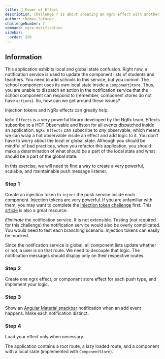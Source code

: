 ```yaml
---
title: 🔴 Power of Effect
description: Challenge 7 is about creating an Ngrx effect with another Rxjs Hot observable
author: thomas-laforge
challengeNumber: 7
command: ngrx-notification
sidebar:
  order: 206
---
```


## Information

This application exhibits local and global state confusion. Right now, a notification service is used to update the component lists of students and teachers. You need to add schools to this service, but you _cannot_. The school component uses its _own_ local state inside a `ComponentStore`. Thus, you are unable to dispatch an action in the notification service that the school component can respond to (remember, component stores do not have `actions`). So, how can we get around these issues?

Injection tokens and NgRx effects can greatly help.

`NgRx Effects` is a very powerful library developed by the NgRx team. Effects subscribe to a HOT Observable and listen for all events dispatched inside an application. `NgRx Effects` can subscribe to _any_ observable, which means we can wrap a hot observable inside an effect and add logic to it. You don't have to worry about the local or global state. Although you should be mindful of bad practices, when you refactor this application, you should make a determination of what should be a part of the local state and what should be a part of the global state.

In this exercise, we will need to find a way to create a very powerful, scalable, and maintainable push message listener.

### Step 1

Create an injection token to `inject` the push service inside each component. Injection tokens are very powerful. If you are unfamiliar with them, you may want to complete the [Injection token challenge](https://angular-challenges.vercel.app/challenges/angular/39-injection-token) first. This [article](https://netbasal.com/the-hidden-power-of-injectiontoken-factory-functions-in-angular-d42d5575859b) is also a great resource.

_Eliminate_ the notification service. It is not extensible. Testing (not required for this challenge) the notification service would also be overly complicated. You would need to test each branching scenario. Injection tokens can easily be mocked.

Since the notification service is global, all component lists update whether or not, a user is on that route. We need to decouple that logic. The notification messages should display only on their respective routes.

### Step 2

Create one ngrx effect, or component store effect for each push type, and implement your logic.

### Step 3

Show an [Angular Material snackbar](https://material.angular.io/components/snack-bar/overview) notification when an add event happens. Make each notification distinct.

### Step 4

Load your effect only when necessary.

The application contains a root route, a lazy loaded route, and a component with a local state (implemented with `ComponentStore`).
